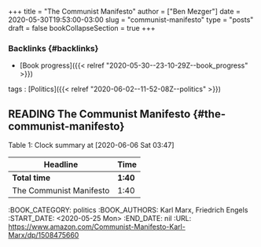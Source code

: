 +++
title = "The Communist Manifesto"
author = ["Ben Mezger"]
date = 2020-05-30T19:53:00-03:00
slug = "communist-manifesto"
type = "posts"
draft = false
bookCollapseSection = true
+++

### Backlinks {#backlinks}

- [Book progress]({{< relref "2020-05-30--23-10-29Z--book_progress" >}})

tags
: [Politics]({{< relref "2020-06-02--11-52-08Z--politics" >}})

## <span class="org-todo todo READING">READING</span> The Communist Manifesto {#the-communist-manifesto}

<div class="table-caption">
  <span class="table-number">Table 1</span>:
  Clock summary at <span class="timestamp-wrapper"><span class="timestamp">[2020-06-06 Sat 03:47]</span></span>
</div>

| Headline                | Time     |
| ----------------------- | -------- |
| **Total time**          | **1:40** |
| The Communist Manifesto | 1:40     |

:BOOK_CATEGORY: politics
:BOOK_AUTHORS: Karl Marx, Friedrich Engels
:START_DATE: <span class="timestamp-wrapper"><span class="timestamp">&lt;2020-05-25 Mon&gt;</span></span>
:END_DATE: nil
:URL: <https://www.amazon.com/Communist-Manifesto-Karl-Marx/dp/1508475660>

